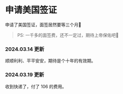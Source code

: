 # 申请美国签证

申请了美国签证，面签居然要等三个月🤣

<ImgView title="美国签证" url="https://6.z.wiki/autoupload/20231217/JHg4.948X1516-image.png" />

<ImgView title="美国签证" url="https://1.z.wiki/autoupload/20231217/LE1M.1234X1926-image.png" />

<ImgView title="美国签证" url="https://0.z.wiki/autoupload/20231217/8gJJ.154X544-image.png" />

> PS: 一千多的面签费，还不一定过，期待上帝保佑吧🙏


### 2024.03.14 更新

<ImgView title="申请美国签证" url="https://6.z.wiki/autoupload/20240314/7D8o.IMG_1645.HEIC.jpg" />

顺顺利利、平平安安，期待是个十年的有效期。


### 2024.03.19 更新

收到快递了，付了 106 的费用。

<ImgView title="申请美国签证" url="https://4.z.wiki/autoupload/20240319/e8m6.IMG_1660.HEIC.jpg" />

<ImgView title="申请美国签证" url="https://6.z.wiki/autoupload/20240319/BtRI.2110X1582-IMG_1661.jpg" />


